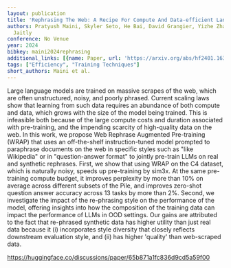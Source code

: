 ```yaml
---
layout: publication
title: 'Rephrasing The Web: A Recipe For Compute And Data-efficient Language Modeling'
authors: Pratyush Maini, Skyler Seto, He Bai, David Grangier, Yizhe Zhang, Navdeep
  Jaitly
conference: No Venue
year: 2024
bibkey: maini2024rephrasing
additional_links: [{name: Paper, url: 'https://arxiv.org/abs/hf2401.16380'}]
tags: ["Efficiency", "Training Techniques"]
short_authors: Maini et al.
---
```

Large language models are trained on massive scrapes of the web, which are often unstructured, noisy, and poorly phrased. Current scaling laws show that learning from such data requires an abundance of both compute and data, which grows with the size of the model being trained. This is infeasible both because of the large compute costs and duration associated with pre-training, and the impending scarcity of high-quality data on the web. In this work, we propose Web Rephrase Augmented Pre-training (WRAP) that uses an off-the-shelf instruction-tuned model prompted to paraphrase documents on the web in specific styles such as "like Wikipedia" or in "question-answer format" to jointly pre-train LLMs on real and synthetic rephrases. First, we show that using WRAP on the C4 dataset, which is naturally noisy, speeds up pre-training by sim3x. At the same pre-training compute budget, it improves perplexity by more than 10% on average across different subsets of the Pile, and improves zero-shot question answer accuracy across 13 tasks by more than 2%. Second, we investigate the impact of the re-phrasing style on the performance of the model, offering insights into how the composition of the training data can impact the performance of LLMs in OOD settings. Our gains are attributed to the fact that re-phrased synthetic data has higher utility than just real data because it (i) incorporates style diversity that closely reflects downstream evaluation style, and (ii) has higher 'quality' than web-scraped data.

https://huggingface.co/discussions/paper/65b871a1fc836d9cd5a59f00